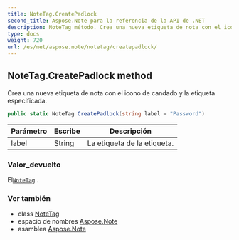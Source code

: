 ```yaml
---
title: NoteTag.CreatePadlock
second_title: Aspose.Note para la referencia de la API de .NET
description: NoteTag método. Crea una nueva etiqueta de nota con el icono de candado y la etiqueta especificada.
type: docs
weight: 720
url: /es/net/aspose.note/notetag/createpadlock/
---
```

## NoteTag.CreatePadlock method

Crea una nueva etiqueta de nota con el icono de candado y la etiqueta especificada.

```csharp
public static NoteTag CreatePadlock(string label = "Password")
```

| Parámetro | Escribe | Descripción |
| --- | --- | --- |
| label | String | La etiqueta de la etiqueta. |

### Valor_devuelto

El[`NoteTag`](../) .

### Ver también

* class [NoteTag](../)
* espacio de nombres [Aspose.Note](../../notetag/)
* asamblea [Aspose.Note](../../../)


